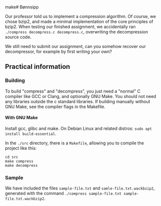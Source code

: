 make# Bønnsipp

Our professor told us to implement a compression algorithm. Of course, we chose bzip2, and made a minimal implementation of the core principles of bzip2.
When testing our finished assignment, we accidentally ran `./compress decompress.c decompress.c`, overwriting the decompression source code.

We still need to submit our assignment, can you somehow recover our decompressor, for example by first writing your own?

## Practical information

### Building

To build "compress" and "decompress", you just need a "normal" C compiler like GCC or Clang, and optionally GNU Make.
You should not need any libraries outside the c standard libraries.
If building manually without GNU Make, see the compiler flags in the Makefile.

#### With GNU Make

Install gcc, glibc and make.
On Debian Linux and related distros: `sudo apt install build-essential`.

In the `./src` directory, there is a `Makefile`, allowing you to compile the project like this:
```
cd src
make compress
make decompress
```

### Sample
We have included the files `sample-file.txt` and `samle-file.txt.wackbzip2`, generated with the command `./compress sample-file.txt sample-file.txt.wackbzip2`.

